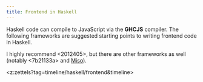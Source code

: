 ```yaml
---
title: Frontend in Haskell
---
```


Haskell code can compile to JavaScript via the **GHCJS** compiler. The following frameworks are suggested starting points to writing frontend code in Haskell.

I highly recommend <2012405>, but there are other frameworks as well (notably <7b21133a> and [Miso](https://haskell-miso.org/)). 

<z:zettels?tag=timeline/haskell/frontend&timeline>